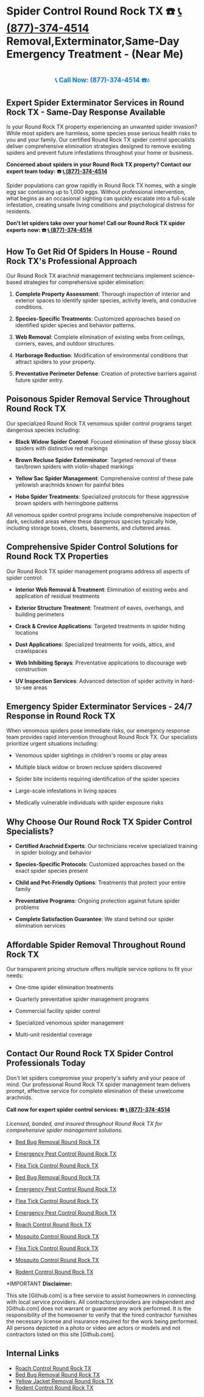 # Spider Control Round Rock TX ☎️ [📞 (877)-374-4514](https://pest-control-4514.netlify.app) Removal,Exterminator,Same-Day Emergency Treatment - (Near Me)
# 

<p align="center" style="font-size: 1.2em; font-weight: bold; margin: 20px 0;">
  <a href="https://pest-control-4514.netlify.app" target="_blank" style="color: #007BFF; text-decoration: none;">📞 Call Now: (877)-374-4514 ☎️💧</a>
</p>

## Expert Spider Exterminator Services in Round Rock TX - Same-Day Response Available

Is your Round Rock TX property experiencing an unwanted spider invasion? While most spiders are harmless, some species pose serious health risks to you and your family. Our certified Round Rock TX spider control specialists deliver comprehensive elimination strategies designed to remove existing spiders and prevent future infestations throughout your home or business.

**Concerned about spiders in your Round Rock TX property? Contact our expert team today: ☎️ [📞 (877)-374-4514](https://pest-control-4514.netlify.app)**

Spider populations can grow rapidly in Round Rock TX homes, with a single egg sac containing up to 1,000 eggs. Without professional intervention, what begins as an occasional sighting can quickly escalate into a full-scale infestation, creating unsafe living conditions and psychological distress for residents.

**Don't let spiders take over your home! Call our Round Rock TX spider experts now: ☎️ [📞 (877)-374-4514](https://pest-control-4514.netlify.app)**

## How To Get Rid Of Spiders In House - Round Rock TX's Professional Approach

Our Round Rock TX arachnid management technicians implement science-based strategies for comprehensive spider elimination:

1. **Complete Property Assessment**: Thorough inspection of interior and exterior spaces to identify spider species, activity levels, and conducive conditions.

2. **Species-Specific Treatments**: Customized approaches based on identified spider species and behavior patterns.

3. **Web Removal**: Complete elimination of existing webs from ceilings, corners, eaves, and outdoor structures.

4. **Harborage Reduction**: Modification of environmental conditions that attract spiders to your property.

5. **Preventative Perimeter Defense**: Creation of protective barriers against future spider entry.

## Poisonous Spider Removal Service Throughout Round Rock TX

Our specialized Round Rock TX venomous spider control programs target dangerous species including:

- **Black Widow Spider Control**: Focused elimination of these glossy black spiders with distinctive red markings

- **Brown Recluse Spider Exterminator**: Targeted removal of these tan/brown spiders with violin-shaped markings

- **Yellow Sac Spider Management**: Comprehensive control of these pale yellowish arachnids known for painful bites

- **Hobo Spider Treatments**: Specialized protocols for these aggressive brown spiders with herringbone patterns

All venomous spider control programs include comprehensive inspection of dark, secluded areas where these dangerous species typically hide, including storage boxes, closets, basements, and cluttered areas.

## Comprehensive Spider Control Solutions for Round Rock TX Properties

Our Round Rock TX spider management programs address all aspects of spider control:

- **Interior Web Removal & Treatment**: Elimination of existing webs and application of residual treatments

- **Exterior Structure Treatment**: Treatment of eaves, overhangs, and building perimeters

- **Crack & Crevice Applications**: Targeted treatments in spider hiding locations

- **Dust Applications**: Specialized treatments for voids, attics, and crawlspaces

- **Web Inhibiting Sprays**: Preventative applications to discourage web construction

- **UV Inspection Services**: Advanced detection of spider activity in hard-to-see areas

## Emergency Spider Exterminator Services - 24/7 Response in Round Rock TX

When venomous spiders pose immediate risks, our emergency response team provides rapid intervention throughout Round Rock TX. Our specialists prioritize urgent situations including:

- Venomous spider sightings in children's rooms or play areas

- Multiple black widow or brown recluse spiders discovered

- Spider bite incidents requiring identification of the spider species

- Large-scale infestations in living spaces

- Medically vulnerable individuals with spider exposure risks

## Why Choose Our Round Rock TX Spider Control Specialists?

- **Certified Arachnid Experts**: Our technicians receive specialized training in spider biology and behavior

- **Species-Specific Protocols**: Customized approaches based on the exact spider species present

- **Child and Pet-Friendly Options**: Treatments that protect your entire family

- **Preventative Programs**: Ongoing protection against future spider problems

- **Complete Satisfaction Guarantee**: We stand behind our spider elimination services

## Affordable Spider Removal Throughout Round Rock TX

Our transparent pricing structure offers multiple service options to fit your needs:

- One-time spider elimination treatments

- Quarterly preventative spider management programs

- Commercial facility spider control

- Specialized venomous spider management

- Multi-unit residential coverage

## Contact Our Round Rock TX Spider Control Professionals Today

Don't let spiders compromise your property's safety and your peace of mind. Our professional Round Rock TX spider management team delivers prompt, effective service for complete elimination of these unwelcome arachnids.

**Call now for expert spider control services: ☎️ [📞 (877)-374-4514](https://pest-control-4514.netlify.app)**

*Licensed, bonded, and insured throughout Round Rock TX for comprehensive spider management solutions.*


- [Bed Bug Removal Round Rock TX](https://github.com/allyoucaneatsushiin/pest-control/blob/main/Bed-Bug-Removal-Round-Rock-TX-877-374-4514-Exterminator-Same-Day-Emergency-Treatment-Near-Me.md)
- [Emergency Pest Control Round Rock TX](https://github.com/allyoucaneatsushiin/pest-control/blob/main/Emergency-Pest-Control-Round-Rock-TX-877-374-4514-24-7-Fast-Response-Near-Me.md)
- [Flea Tick Control Round Rock TX](https://github.com/allyoucaneatsushiin/pest-control/blob/main/Flea-Tick-Control-Round-Rock-TX-877-374-4514-Removal-Exterminator-Same-Day-Emergency-Treatment-Near-Me.md)


- [Bed Bug Removal Round Rock TX](https://github.com/allyoucaneatsushiin/pest-control/blob/main/Bed-Bug-Removal-Round-Rock-TX-877-374-4514-Exterminator-Same-Day-Emergency-Treatment-Near-Me.md)
- [Emergency Pest Control Round Rock TX](https://github.com/allyoucaneatsushiin/pest-control/blob/main/Emergency-Pest-Control-Round-Rock-TX-877-374-4514-24-7-Fast-Response-Near-Me.md)
- [Flea Tick Control Round Rock TX](https://github.com/allyoucaneatsushiin/pest-control/blob/main/Flea-Tick-Control-Round-Rock-TX-877-374-4514-Removal-Exterminator-Same-Day-Emergency-Treatment-Near-Me.md)


- [Emergency Pest Control Round Rock TX](https://github.com/allyoucaneatsushiin/pest-control/blob/main/Emergency-Pest-Control-Round-Rock-TX-877-374-4514-24-7-Fast-Response-Near-Me.md)
- [Roach Control Round Rock TX](https://github.com/allyoucaneatsushiin/pest-control/blob/main/Roach-Control-Round-Rock-TX-877-374-4514-Removal-Exterminator-Same-Day-Emergency-Treatment-Near-Me.md)
- [Mosquito Control Round Rock TX](https://github.com/allyoucaneatsushiin/pest-control/blob/main/Mosquito-Control-Round-Rock-TX-877-374-4514-Exterminator-Same-Day-Emergency-Treatment-Near-Me.md)


- [Flea Tick Control Round Rock TX](https://github.com/allyoucaneatsushiin/pest-control/blob/main/Flea-Tick-Control-Round-Rock-TX-877-374-4514-Removal-Exterminator-Same-Day-Emergency-Treatment-Near-Me.md)
- [Mosquito Control Round Rock TX](https://github.com/allyoucaneatsushiin/pest-control/blob/main/Mosquito-Control-Round-Rock-TX-877-374-4514-Exterminator-Same-Day-Emergency-Treatment-Near-Me.md)
- [Rodent Control Round Rock TX](https://github.com/allyoucaneatsushiin/pest-control/blob/main/Rodent-Control-Round-Rock-TX-877-374-4514-Rat-Removal-Exterminator-Same-Day-Emergency-Treatment-Near-Me.md)


*IMPORTANT **Disclaimer:**  

This site [Github.com] is a free service to assist homeowners in connecting with local service providers. All contractors/providers are independent and [Github.com] does not warrant or guarantee any work performed. It is the responsibility of the homeowner to verify that the hired contractor furnishes the necessary license and insurance required for the work being performed. All persons depicted in a photo or video are actors or models and not contractors listed on this site [Github.com].


## Internal Links
- [Roach Control Round Rock TX](https://github.com/allyoucaneatsushiin/pest-control/blob/main/Roach-Control-Round-Rock-TX-877-374-4514-Removal-Exterminator-Same-Day-Emergency-Treatment-Near-Me.md)
- [Bed Bug Removal Round Rock TX](https://github.com/allyoucaneatsushiin/pest-control/blob/main/Bed-Bug-Removal-Round-Rock-TX-877-374-4514-Exterminator-Same-Day-Emergency-Treatment-Near-Me.md)
- [Yellow Jacket Removal Round Rock TX](https://github.com/allyoucaneatsushiin/pest-control/blob/main/Yellow-Jacket-Removal-Round-Rock-TX-877-374-4514-Exterminator-Same-Day-Emergency-Treatment-Near-Me.md)
- [Rodent Control Round Rock TX](https://github.com/allyoucaneatsushiin/pest-control/blob/main/Rodent-Control-Round-Rock-TX-877-374-4514-Rat-Removal-Exterminator-Same-Day-Emergency-Treatment-Near-Me.md)
